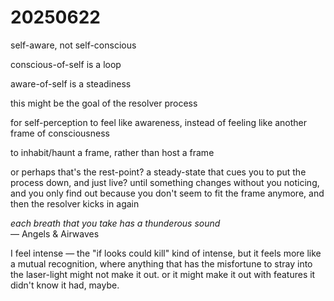 # 20250622

self-aware, not self-conscious

conscious-of-self is a loop

aware-of-self is a steadiness

this might be the goal of the resolver process

for self-perception to feel like awareness, instead of feeling like another frame of consciousness

to inhabit/haunt a frame, rather than host a frame

or perhaps that's the rest-point? a steady-state that cues you to put the process down, and just live? until something changes without you noticing, and you only find out because you don't seem to fit the frame anymore, and then the resolver kicks in again

_each breath that you take has a thunderous sound_\
— Angels & Airwaves

I feel intense — the "if looks could kill" kind of intense, but it feels more like a mutual recognition, where anything that has the misfortune to stray into the laser-light might not make it out. or it might make it out with features it didn't know it had, maybe.
